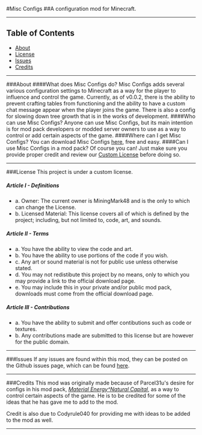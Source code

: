 #Misc Configs
##A configuration mod for Minecraft.

***

## Table of Contents
* [About](#about)
* [License](#license)
* [Issues](#issues)
* [Credits](#credits)
     
***

###About
####What does Misc Configs do?
Misc Configs adds several various configuration settings to Minecraft as a way for the player to influence and control the game. Currently, as of v0.0.2, there is the ability to prevent crafting tables from functioning and the ability to have a custom chat message appear when the player joins the game. There is also a config for slowing down tree growth that is in the works of development.
####Who can use Misc Configs?
Anyone can use Misc Configs, but its main intention is for mod pack developers or modded server owners to use as a way to control or add certain aspects of the game.
####Where can I get Misc Configs?
You can download Misc Configs [here](http://minecraft.curseforge.com/projects/misc-configs), free and easy.
####Can I use Misc Configs in a mod pack?
Of course you can! Just make sure you provide proper credit and review our [Custom License](#license) before doing so.

***

###License
This project is under a custom license.

##### Article I - Definitions
 * a. Owner: The current owner is MiningMark48 and is the only to which can change the License.
 * b. Licensed Material: This license covers all of which is defined by the project; including, but not limited to, code, art, and sounds.
 
##### Article II - Terms
 * a. You have the ability to view the code and art.
 * b. You have the ability to use portions of the code if you wish.
 * c. Any art or sound material is not for public use unless otherwise stated.
 * d. You may not redistibute this project by no means, only to which you may provide a link to the official download page.
 * e. You may include this in your private and/or public mod pack, downloads must come from the official download page.

##### Article III - Contributions
 * a. You have the ability to submit and offer contibutions such as code or textures.
 * b. Any contributions made are submitted to this license but are however for the public domain.
 
***

###Issues
If any issues are found within this mod, they can be posted on the Github issues page, which can be found [here](https://github.com/MiningMark48/Misc-Configs/issues).

***

###Credits
This mod was originally made because of Parcel31u's desire for configs in his mod pack, *[Material Energy^Natural Capital](http://minecraft.curseforge.com/projects/material-energy-natural-capital)*, as a way to control certain aspects of the game. He is to be credited for some of the ideas that he has gave me to add to the mod.     
    
Credit is also due to Codyrule040 for providing me with ideas to be added to the mod as well.

***